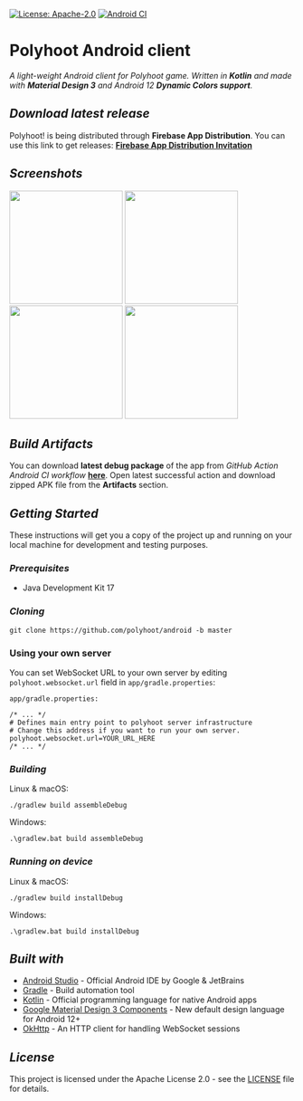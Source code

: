 [![License: Apache-2.0](https://img.shields.io/badge/License-Apache%202.0-yellow.svg)](http://www.apache.org/licenses/LICENSE-2.0)
[![Android CI](https://github.com/Polyhoot/android/actions/workflows/android.yml/badge.svg)](https://github.com/Polyhoot/android/actions/workflows/android.yml)
# **Polyhoot Android client**

_A light-weight Android client for Polyhoot game. Written in **Kotlin** and made with **Material Design 3** and Android 12 **Dynamic Colors support**._

## _Download latest release_
Polyhoot! is being distributed through **Firebase App Distribution**.
You can use this link to get releases: [**Firebase App Distribution Invitation**](https://appdistribution.firebase.dev/i/2817cf40c50c4feb)

## _Screenshots_

<img src="https://i.imgur.com/P0IIMis.png" width="200"> <img src="https://i.imgur.com/81TD4Ce.png" width="200">
<img src="https://i.imgur.com/eJCWVSk.png" width="200">
<img src="https://i.imgur.com/hHzFFGz.png" width="200">

## _Build Artifacts_

You can download **latest debug package** of the app from _GitHub Action Android CI workflow_ [**here**](https://github.com/Polyhoot/android/actions). Open latest successful action and download zipped APK file from the **Artifacts** section.

## _Getting Started_

These instructions will get you a copy of the project up and running on your local machine for development and testing purposes.

### _Prerequisites_

* Java Development Kit 17

### _Cloning_

```
git clone https://github.com/polyhoot/android -b master
```

### Using your own server

You can set WebSocket URL to your own server by editing `polyhoot.websocket.url` field
in `app/gradle.properties`:

```
app/gradle.properties:

/* ... */
# Defines main entry point to polyhoot server infrastructure
# Change this address if you want to run your own server.
polyhoot.websocket.url=YOUR_URL_HERE
/* ... */
```

### _Building_

Linux & macOS:

```
./gradlew build assembleDebug
```

Windows:

```
.\gradlew.bat build assembleDebug
```

### _Running on device_

Linux & macOS:
```
./gradlew build installDebug
```

Windows:
```
.\gradlew.bat build installDebug
```

## _Built with_

* [Android Studio](https://developer.android.com/studio) - Official Android IDE by Google & JetBrains
* [Gradle](https://github.com/gradle/gradle) - Build automation tool
* [Kotlin](https://kotlinlang.org/) - Official programming language for native Android apps
* [Google Material Design 3 Components](https://m3.material.io/) - New default design language for Android 12+
* [OkHttp](https://square.github.io/okhttp) - An HTTP client for handling WebSocket sessions

## _License_

This project is licensed under the Apache License 2.0 - see the [LICENSE](LICENSE) file for details.
